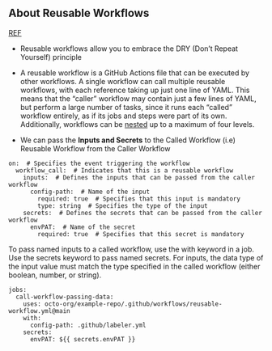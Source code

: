 ## About Reusable Workflows

[REF](https://resources.github.com/learn/pathways/automation/intermediate/create-reusable-workflows-in-github-actions/)

- Reusable workflows allow you to embrace the DRY (Don’t Repeat Yourself) principle

- A reusable workflow is a GitHub Actions file that can be executed by other workflows. A single workflow can call multiple reusable workflows, with each reference taking up just one line of YAML. This means that the “caller” workflow may contain just a few lines of YAML, but perform a large number of tasks, since it runs each “called” workflow entirely, as if its jobs and steps were part of its own. Additionally, workflows can be [nested](https://docs.github.com/en/actions/using-workflows/reusing-workflows#nesting-reusable-workflows) up to a maximum of four levels.

- We can pass the **Inputs and Secrets** to the Called Workflow (i.e) Reusable Workflow from the Caller Workflow

```
on:  # Specifies the event triggering the workflow
  workflow_call:  # Indicates that this is a reusable workflow
    inputs:  # Defines the inputs that can be passed from the caller workflow
      config-path:  # Name of the input
        required: true  # Specifies that this input is mandatory
        type: string  # Specifies the type of the input
    secrets:  # Defines the secrets that can be passed from the caller workflow
      envPAT:  # Name of the secret
        required: true  # Specifies that this secret is mandatory
```

To pass named inputs to a called workflow, use the with keyword in a job. Use the secrets keyword to pass named secrets. For inputs, the data type of the input value must match the type specified in the called workflow (either boolean, number, or string).

```
jobs:
  call-workflow-passing-data:
    uses: octo-org/example-repo/.github/workflows/reusable-workflow.yml@main
    with:
      config-path: .github/labeler.yml
    secrets:
      envPAT: ${{ secrets.envPAT }}
```
